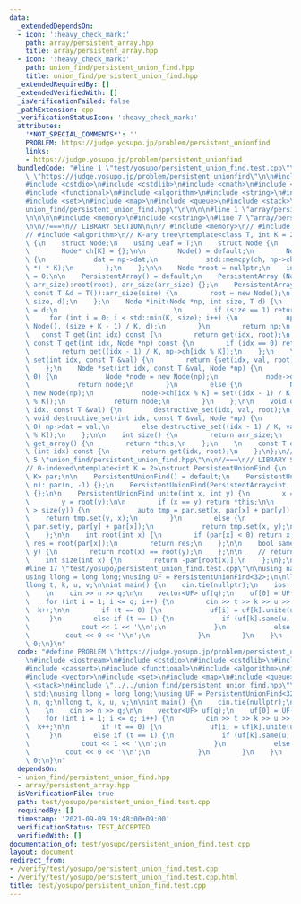 ```yaml
---
data:
  _extendedDependsOn:
  - icon: ':heavy_check_mark:'
    path: array/persistent_array.hpp
    title: array/persistent_array.hpp
  - icon: ':heavy_check_mark:'
    path: union_find/persistent_union_find.hpp
    title: union_find/persistent_union_find.hpp
  _extendedRequiredBy: []
  _extendedVerifiedWith: []
  _isVerificationFailed: false
  _pathExtension: cpp
  _verificationStatusIcon: ':heavy_check_mark:'
  attributes:
    '*NOT_SPECIAL_COMMENTS*': ''
    PROBLEM: https://judge.yosupo.jp/problem/persistent_unionfind
    links:
    - https://judge.yosupo.jp/problem/persistent_unionfind
  bundledCode: "#line 1 \"test/yosupo/persistent_union_find.test.cpp\"\n#define PROBLEM\
    \ \"https://judge.yosupo.jp/problem/persistent_unionfind\"\n\n#include <iostream>\n\
    #include <cstdio>\n#include <cstdlib>\n#include <cmath>\n#include <cassert>\n\
    #include <functional>\n#include <algorithm>\n#include <string>\n#include <vector>\n\
    #include <set>\n#include <map>\n#include <queue>\n#include <stack>\n#line 1 \"\
    union_find/persistent_union_find.hpp\"\n\n\n\n#line 1 \"array/persistent_array.hpp\"\
    \n\n\n\n#include <memory>\n#include <cstring>\n#line 7 \"array/persistent_array.hpp\"\
    \n\n//===\n// LIBRARY SECTION\n\n// #include <memory>\n// #include <cstring>\n\
    // #include <algorithm>\n// K-ary tree\ntemplate<class T, int K = 2>\nstruct PersistentArray\
    \ {\n    struct Node;\n    using Leaf = T;\n    struct Node {\n        T dat;\n\
    \        Node* ch[K] = {};\n\n        Node() = default;\n        Node(Node *np)\
    \ {\n            dat = np->dat;\n            std::memcpy(ch, np->ch, sizeof(Node\
    \ *) * K);\n        };\n    };\n\n    Node *root = nullptr;\n    int arr_size\
    \ = 0;\n\n    PersistentArray() = default;\n    PersistentArray (Node *root, int\
    \ arr_size):root(root), arr_size(arr_size) {};\n    PersistentArray(int size,\
    \ const T &d = T()):arr_size(size) {\n        root = new Node();\n        init(root,\
    \ size, d);\n    };\n    Node *init(Node *np, int size, T d) {\n        np->dat\
    \ = d;\n                             \n        if (size == 1) return np;\n   \
    \     for (int i = 0; i < std::min(K, size); i++) {\n            np->ch[i] = init(new\
    \ Node(), (size + K - 1) / K, d);\n        }\n        return np;\n    };\n\n \
    \   const T get(int idx) const {\n        return get(idx, root);\n    };\n   \
    \ const T get(int idx, Node *np) const {\n        if (idx == 0) return np->dat;\n\
    \        return get((idx - 1) / K, np->ch[idx % K]);\n    };\n    \n    PersistentArray\
    \ set(int idx, const T &val) {\n        return {set(idx, val, root), arr_size};\n\
    \    };\n    Node *set(int idx, const T &val, Node *np) {\n        if (idx ==\
    \ 0) {\n            Node *node = new Node(np);\n            node->dat = val;\n\
    \            return node;\n        }\n        else {\n            Node *node =\
    \ new Node(np);\n            node->ch[idx % K] = set((idx - 1) / K, val, np->ch[idx\
    \ % K]);\n            return node;\n        }\n    };\n\n    void destructive_set(int\
    \ idx, const T &val) {\n        destructive_set(idx, val, root);\n    };\n   \
    \ void destructive_set(int idx, const T &val, Node *np) {\n        if (idx ==\
    \ 0) np->dat = val;\n        else destructive_set((idx - 1) / K, val, np->ch[idx\
    \ % K]);\n    };\n\n    int size() {\n        return arr_size;\n    };\n    PersistentArray\
    \ get_array() {\n        return *this;\n    };\n    \n    const T operator []\
    \ (int idx) const {\n        return get(idx, root);\n    };\n};\n//===\n\n\n#line\
    \ 5 \"union_find/persistent_union_find.hpp\"\n\n//===\n// LIBRARY SECTION\n\n\
    // 0-indexed\ntemplate<int K = 2>\nstruct PersistentUnionFind {\n    PersistentArray<int,\
    \ K> par;\n\n    PersistentUnionFind() = default;\n    PersistentUnionFind(int\
    \ n): par(n, -1) {};\n    PersistentUnionFind(PersistentArray<int, K> arr):par(arr)\
    \ {};\n\n    PersistentUnionFind unite(int x, int y) {\n        x = root(x);\n\
    \        y = root(y);\n\n        if (x == y) return *this;\n\n        if (size(x)\
    \ > size(y)) {\n            auto tmp = par.set(x, par[x] + par[y]);\n        \
    \    return tmp.set(y, x);\n        }\n        else {\n            auto tmp =\
    \ par.set(y, par[y] + par[x]);\n            return tmp.set(x, y);\n        }\n\
    \    };\n\n    int root(int x) {\n        if (par[x] < 0) return x;\n        int\
    \ res = root(par[x]);\n        return res;\n    };\n\n    bool same(int x, int\
    \ y) {\n        return root(x) == root(y);\n    };\n\n    // return size of set\n\
    \    int size(int x) {\n        return -par[root(x)];\n    };\n};\n//===\n\n\n\
    #line 17 \"test/yosupo/persistent_union_find.test.cpp\"\n\nusing namespace std;\n\
    using llong = long long;\nusing UF = PersistentUnionFind<32>;\n\nllong n, q;\n\
    llong t, k, u, v;\n\nint main() {\n    cin.tie(nullptr);\n    ios::sync_with_stdio(false);\n\
    \    \n    cin >> n >> q;\n\n    vector<UF> uf(q);\n    uf[0] = UF(n);\n    \n\
    \    for (int i = 1; i <= q; i++) {\n        cin >> t >> k >> u >> v;\n      \
    \  k++;\n\n        if (t == 0) {\n            uf[i] = uf[k].unite(u, v);\n   \
    \     }\n        else if (t == 1) {\n            if (uf[k].same(u, v)) {\n   \
    \             cout << 1 << '\\n';\n            }\n            else {\n       \
    \         cout << 0 << '\\n';\n            }\n        }\n    }\n     \n    return\
    \ 0;\n}\n"
  code: "#define PROBLEM \"https://judge.yosupo.jp/problem/persistent_unionfind\"\n\
    \n#include <iostream>\n#include <cstdio>\n#include <cstdlib>\n#include <cmath>\n\
    #include <cassert>\n#include <functional>\n#include <algorithm>\n#include <string>\n\
    #include <vector>\n#include <set>\n#include <map>\n#include <queue>\n#include\
    \ <stack>\n#include \"../../union_find/persistent_union_find.hpp\"\n\nusing namespace\
    \ std;\nusing llong = long long;\nusing UF = PersistentUnionFind<32>;\n\nllong\
    \ n, q;\nllong t, k, u, v;\n\nint main() {\n    cin.tie(nullptr);\n    ios::sync_with_stdio(false);\n\
    \    \n    cin >> n >> q;\n\n    vector<UF> uf(q);\n    uf[0] = UF(n);\n    \n\
    \    for (int i = 1; i <= q; i++) {\n        cin >> t >> k >> u >> v;\n      \
    \  k++;\n\n        if (t == 0) {\n            uf[i] = uf[k].unite(u, v);\n   \
    \     }\n        else if (t == 1) {\n            if (uf[k].same(u, v)) {\n   \
    \             cout << 1 << '\\n';\n            }\n            else {\n       \
    \         cout << 0 << '\\n';\n            }\n        }\n    }\n     \n    return\
    \ 0;\n}\n"
  dependsOn:
  - union_find/persistent_union_find.hpp
  - array/persistent_array.hpp
  isVerificationFile: true
  path: test/yosupo/persistent_union_find.test.cpp
  requiredBy: []
  timestamp: '2021-09-09 19:48:00+09:00'
  verificationStatus: TEST_ACCEPTED
  verifiedWith: []
documentation_of: test/yosupo/persistent_union_find.test.cpp
layout: document
redirect_from:
- /verify/test/yosupo/persistent_union_find.test.cpp
- /verify/test/yosupo/persistent_union_find.test.cpp.html
title: test/yosupo/persistent_union_find.test.cpp
---
```

